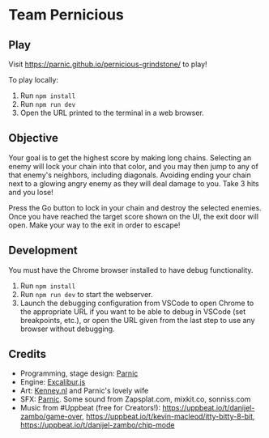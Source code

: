 # Team Pernicious

## Play

Visit <https://parnic.github.io/pernicious-grindstone/> to play!

To play locally:

1. Run `npm install`
2. Run `npm run dev`
3. Open the URL printed to the terminal in a web browser.

## Objective

Your goal is to get the highest score by making long chains. Selecting an enemy will lock your chain into that color, and you may then jump to any of that enemy's neighbors, including diagonals. Avoiding ending your chain next to a glowing angry enemy as they will deal damage to you. Take 3 hits and you lose!

Press the Go button to lock in your chain and destroy the selected enemies. Once you have reached the target score shown on the UI, the exit door will open. Make your way to the exit in order to escape!

## Development

You must have the Chrome browser installed to have debug functionality.

1. Run `npm install`
2. Run `npm run dev` to start the webserver.
3. Launch the debugging configuration from VSCode to open Chrome to the appropriate URL if you want to be able to debug in VSCode (set breakpoints, etc.), or open the URL given from the last step to use any browser without debugging.

## Credits

* Programming, stage design: [Parnic](https://github.com/parnic)
* Engine: [Excalibur.js](https://excaliburjs.com)
* Art: [Kenney.nl](https://kenney.nl) and Parnic's lovely wife
* SFX: [Parnic](https://github.com/parnic). Some sound from Zapsplat.com, mixkit.co, sonniss.com
* Music from #Uppbeat (free for Creators!): <https://uppbeat.io/t/danijel-zambo/game-over>, <https://uppbeat.io/t/kevin-macleod/itty-bitty-8-bit>, <https://uppbeat.io/t/danijel-zambo/chip-mode>
